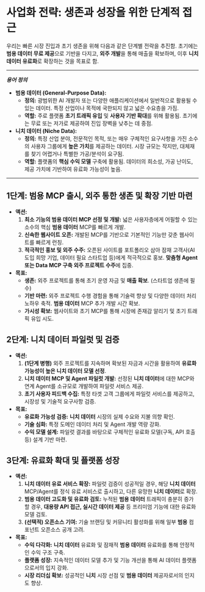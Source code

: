 # 사업화 전략: 생존과 성장을 위한 단계적 접근

우리는 빠른 시장 진입과 초기 생존을 위해 다음과 같은 단계별 전략을 추진함. 초기에는 **범용 데이터 무료 제공**으로 기반을 다지고, **외주 개발**을 통해 매출을 확보하며, 이후 **니치 데이터 유료화**로 확장하는 것을 목표로 함.

---

***용어 정의***

*   **범용 데이터 (General-Purpose Data):**
    *   **정의:** 광범위한 AI 개발자 또는 다양한 애플리케이션에서 일반적으로 활용될 수 있는 데이터. 특정 산업이나 목적에 국한되지 않고 넓은 수요층을 가짐.
    *   **역할:** 주로 플랫폼 **초기 트래픽 유입** 및 **사용자 기반 확대**를 위해 활용됨. 초기에는 무료 또는 저가로 제공하여 진입 장벽을 낮추는 데 중점.
*   **니치 데이터 (Niche Data):**
    *   **정의:** 특정 산업 분야, 전문적인 목적, 또는 매우 구체적인 요구사항을 가진 소수의 사용자 그룹에게 **높은 가치**를 제공하는 데이터. 시장 규모는 작지만, 대체재를 찾기 어렵거나 특별한 가공/분석이 요구됨.
    *   **역할:** 플랫폼의 **핵심 수익 모델** 구축에 활용됨. 데이터의 희소성, 가공 난이도, 제공 가치에 기반하여 유료화 가능성이 높음.

---

## 1단계: 범용 MCP 출시, 외주 통한 생존 및 확장 기반 마련

*   **액션:**
    1.  **최소 기능의 범용 데이터 MCP 선정 및 개발:** 넓은 사용자층에게 어필할 수 있는 소수의 핵심 **범용 데이터** MCP를 빠르게 개발.
    2.  **신속한 웹사이트 오픈:** 개발된 MCP를 기반으로 기본적인 기능만 갖춘 웹사이트를 빠르게 런칭.
    3.  **적극적인 홍보 및 외주 수주:** 오픈된 사이트를 포트폴리오 삼아 잠재 고객사(AI 도입 희망 기업, 데이터 필요 스타트업 등)에게 적극적으로 홍보. **맞춤형 Agent 또는 Data MCP 구축 외주 프로젝트 수주**에 집중.
*   **목표:**
    *   **생존:** 외주 프로젝트를 통해 초기 운영 자금 및 **매출 확보**. (스타트업 생존에 필수)
    *   **기반 마련:** 외주 프로젝트 수행 경험을 통해 기술력 향상 및 다양한 데이터 처리 노하우 축적. **범용 데이터** MCP 추가 개발 시간 확보.
    *   **가시성 확보:** 웹사이트와 초기 MCP를 통해 시장에 존재감 알리기 및 초기 트래픽 유입 시도.

## 2단계: 니치 데이터 파일럿 및 검증

*   **액션:**
    1.  **(1단계 병행)** 외주 프로젝트를 지속하며 확보된 자금과 시간을 활용하여 **유료화 가능성이 높은 니치 데이터 모델 선정**.
    2.  **니치 데이터 MCP 및 Agent 파일럿 개발:** 선정된 **니치 데이터**에 대한 MCP와 연계 Agent를 소규모로 개발하여 파일럿 서비스 제공.
    3.  **초기 사용자 피드백 수집:** 특정 타겟 고객 그룹에게 파일럿 서비스를 제공하고, 시장성 및 기술적 요구사항 검증.
*   **목표:**
    *   **유료화 가능성 검증:** **니치 데이터** 시장의 실제 수요와 지불 의향 확인.
    *   **기술 심화:** 특정 도메인 데이터 처리 및 Agent 개발 역량 강화.
    *   **수익 모델 설계:** 파일럿 결과를 바탕으로 구체적인 유료화 모델(구독, API 호출 등) 설계 기반 마련.

## 3단계: 유료화 확대 및 플랫폼 성장

*   **액션:**
    1.  **니치 데이터 유료 서비스 확장:** 파일럿 검증이 성공적일 경우, 해당 **니치 데이터** MCP/Agent를 정식 유료 서비스로 출시하고, 다른 유망한 **니치 데이터**로 확장.
    2.  **범용 데이터 고도화 및 유료화 검토:** 누적된 **범용 데이터** 트래픽이 충분히 증가할 경우, **대용량 API 접근, 실시간 데이터 제공** 등 프리미엄 기능에 대한 유료화 모델 검토.
    3.  **(선택적) 오픈소스 기여:** 기술 브랜딩 및 커뮤니티 활성화를 위해 일부 **범용** 컴포넌트 오픈소스 공개 고려.
*   **목표:**
    *   **수익 다각화:** **니치 데이터** 유료화 및 잠재적 **범용 데이터** 유료화를 통해 안정적인 수익 구조 구축.
    *   **플랫폼 성장:** 지속적인 데이터 모델 추가 및 기능 개선을 통해 AI 데이터 플랫폼으로서의 입지 강화.
    *   **시장 리더십 확보:** 성공적인 **니치** 시장 선점 및 **범용 데이터** 제공자로서의 인지도 향상. 
